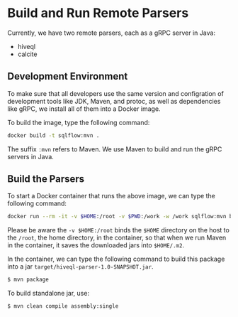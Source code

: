 # Build and Run Remote Parsers

Currently, we have two remote parsers, each as a gRPC server in Java:

- hiveql
- calcite


## Development Environment

To make sure that all developers use the same version and configration of development tools like JDK, Maven, and protoc, as well as dependencies like gRPC, we install all of them into a Docker image.

To build the image, type the following command:

```bash
docker build -t sqlflow:mvn .
```

The suffix `:mvn` refers to Maven.  We use Maven to build and run the gRPC servers in Java.


## Build the Parsers

To start a Docker container that runs the above image, we can type the following command:

```bash
docker run --rm -it -v $HOME:/root -v $PWD:/work -w /work sqlflow:mvn bash
```

Please be aware the `-v $HOME:/root` binds the `$HOME` directory on the host to the `/root`, the home directory, in the container, so that when we run Maven in the container, it saves the downloaded jars into `$HOME/.m2`.

In the container, we can type the following command to build this package into a jar `target/hiveql-parser-1.0-SNAPSHOT.jar`.

```bash
$ mvn package
```

To build standalone jar, use:
```bash
$ mvn clean compile assembly:single
```
